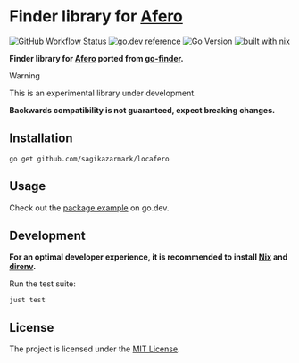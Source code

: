 # Finder library for [Afero](https://github.com/spf13/afero)

[![GitHub Workflow Status](https://img.shields.io/github/actions/workflow/status/sagikazarmark/locafero/ci.yaml?style=flat-square)](https://github.com/sagikazarmark/locafero/actions/workflows/ci.yaml)
[![go.dev reference](https://img.shields.io/badge/go.dev-reference-007d9c?logo=go&logoColor=white&style=flat-square)](https://pkg.go.dev/mod/github.com/sagikazarmark/locafero)
![Go Version](https://img.shields.io/badge/go%20version-%3E=1.23-61CFDD.svg?style=flat-square)
[![built with nix](https://img.shields.io/badge/builtwith-nix-7d81f7?style=flat-square)](https://builtwithnix.org)

**Finder library for [Afero](https://github.com/spf13/afero) ported from [go-finder](https://github.com/sagikazarmark/go-finder).**

> [!WARNING]
> This is an experimental library under development.
>
> **Backwards compatibility is not guaranteed, expect breaking changes.**

## Installation

```shell
go get github.com/sagikazarmark/locafero
```

## Usage

Check out the [package example](https://pkg.go.dev/github.com/sagikazarmark/locafero#example-package) on go.dev.

## Development

**For an optimal developer experience, it is recommended to install [Nix](https://nixos.org/download.html) and [direnv](https://direnv.net/docs/installation.html).**

Run the test suite:

```shell
just test
```

## License

The project is licensed under the [MIT License](LICENSE).
